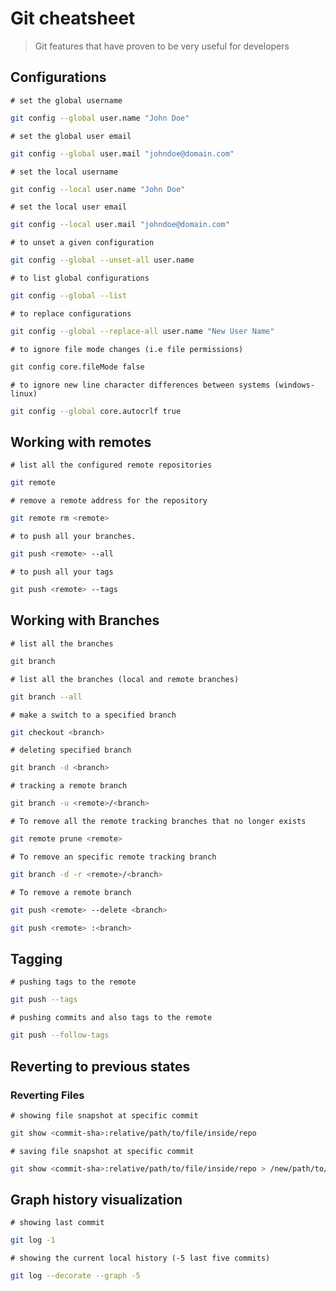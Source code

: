 # Git cheatsheet

> Git features that have proven to be very useful for developers

## Configurations

`# set the global username`

```bash
git config --global user.name "John Doe"
```

`# set the global user email`

```bash
git config --global user.mail "johndoe@domain.com"
```

`# set the local username`

```bash
git config --local user.name "John Doe"
```

`# set the local user email`

```bash
git config --local user.mail "johndoe@domain.com"
```

`# to unset a given configuration`

```bash
git config --global --unset-all user.name

```

`# to list global configurations`

```bash
git config --global --list
```

`# to replace configurations`

```bash
git config --global --replace-all user.name "New User Name"
```

`# to ignore file mode changes (i.e file permissions)`

```bash
git config core.fileMode false
```

`# to ignore new line character differences between systems (windows-linux)`

```bash
git config --global core.autocrlf true
```

## Working with remotes

`# list all the configured remote repositories`

```bash
git remote
```

`# remove a remote address for the repository`

```bash
git remote rm <remote>
```

`# to push all your branches.`

```bash
git push <remote> --all
```

`# to push all your tags`

```bash
git push <remote> --tags
```

## Working with Branches

`# list all the branches`

```bash
git branch
```

`# list all the branches (local and remote branches)`

```bash
git branch --all
```

`# make a switch to a specified branch`

```bash
git checkout <branch>
```

`# deleting specified branch`

```bash
git branch -d <branch>
```

`# tracking a remote branch`

```bash
git branch -u <remote>/<branch>
```

`# To remove all the remote tracking branches that no longer exists`

```bash
git remote prune <remote>
```

`# To remove an specific remote tracking branch`

```bash
git branch -d -r <remote>/<branch>
```

`# To remove a remote branch`

```bash
git push <remote> --delete <branch>
```

```bash
git push <remote> :<branch>
```


## Tagging

`# pushing tags to the remote`

```bash
git push --tags
```

`# pushing commits and also tags to the remote`

```bash
git push --follow-tags
```

## Reverting to previous states

### Reverting Files

`# showing file snapshot at specific commit`

```bash
git show <commit-sha>:relative/path/to/file/inside/repo
```

`# saving file snapshot at specific commit`

```bash
git show <commit-sha>:relative/path/to/file/inside/repo > /new/path/to/file/content/at/selected/commit
```

## Graph history visualization

`# showing last commit`

```bash
git log -1 
```

`# showing the current local history (-5 last five commits)`

```bash
git log --decorate --graph -5
```
